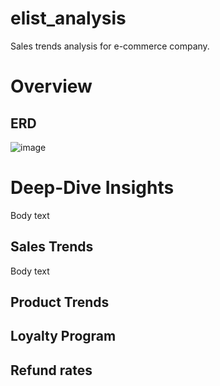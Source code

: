 # elist_analysis
Sales trends analysis for e-commerce company.

# Overview

## ERD
![image](https://github.com/user-attachments/assets/de5f37da-acb9-4745-aeaf-5168f6dbc1ff)



# Deep-Dive Insights
Body text

## Sales Trends
Body text

## Product Trends
## Loyalty Program
## Refund rates
